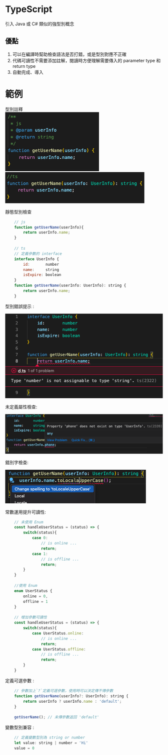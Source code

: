 # TypeScript
引入 Java 或 C# 類似的強型別概念

## 優點
1. 可以在編譯時幫助檢查語法是否打錯，或是型別對應不正確
2. 代碼可讀性不需要添加註解，閱讀時方便理解需要傳入的 parameter type 和 return type
3. 自動完成、導入

# 範例
型別註釋  
![js型別註釋](img/js型別註釋.png)  
![ts型別註釋](img/ts型別註釋.png)

靜態型別檢查  

```js
    // js
    function getUserName(userInfo){
        return userInfo.name;
    }
    
    // ts
    // 定義參數的 interface
    interface UserInfo {
        id:       number
        name:     string
        isExpire: boolean
    }
    function getUserName(userInfo: UserInfo): string {
        return userInfo.name;
    }
```
型別錯誤提示 :

![ts型別檢查](img/ts型別檢查.png)  

未定義屬性檢查:  

![未定義屬性拋錯](img/未定義屬性拋錯.png)  

錯別字檢查:  

![錯別字](img/錯別字.png)  


常數運用提升可讀性:  
    
```js    
    // 未使用 Enum
    const handleUserStatus = (status) => {
        switch(status){
            case 0:
                // is online ...
                return;
            case 1:
                // is offline ...
                return;
        }
    }

    //使用 Enum 
    enum UserStatus {
        online = 0,
        offline = 1
    }

    // 增加參數可讀性
    const handleUserStatus = (status) => {
        switch(status){
            case UserStatus.online:
                // is online ...
                return;
            case UserStatus.offline:
                // is offline ...
                return;
        }
    }
```

定義可選參數 :

```js
    // 參數加上`?`定義可選參數，使用時可以決定傳不傳參數 
    function getUserName(userInfo?: UserInfo): string {
        return userInfo ? userInfo.name : 'default';
    }

    getUserName(); // 未傳參數返回 'default'
```

變數型別兼容 :

```js
    // 定義變數型別為 string or number
    let value: string | number = 'Hi'
    value = 0
```